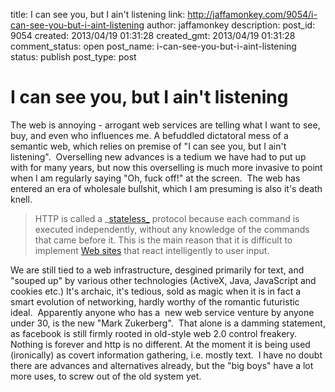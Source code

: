 title: I can see you, but I ain't listening
link: http://jaffamonkey.com/9054/i-can-see-you-but-i-aint-listening
author: jaffamonkey
description: 
post_id: 9054
created: 2013/04/19 01:31:28
created_gmt: 2013/04/19 01:31:28
comment_status: open
post_name: i-can-see-you-but-i-aint-listening
status: publish
post_type: post

# I can see you, but I ain't listening

The web is annoying - arrogant web services are telling what I want to see, buy, and even who influences me. A befuddled dictatoral mess of a semantic web, which relies on premise of "I can see you, but I ain't listening".  Overselling new advances is a tedium we have had to put up with for many years, but now this overselling is much more invasive to point when I am regularly saying "Oh, fuck off!" at the screen.  The web has entered an era of wholesale bullshit, which I am presuming is also it's death knell. 

> HTTP is called a _[stateless_](http://www.webopedia.com/TERM/S/stateless.html) protocol because each command is executed independently, without any knowledge of the commands that came before it. This is the main reason that it is difficult to implement [Web sites](http://www.webopedia.com/TERM/W/web_site.html) that react intelligently to user input.

We are still tied to a web infrastructure, desgined primarily for text, and "souped up" by various other technologies (ActiveX, Java, JavaScript and cookies etc.) It's archaic, it's tedious, sold as magic when it is in fact a smart evolution of networking, hardly worthy of the romantic futuristic ideal.  Apparently anyone who has a  new web service venture by anyone under 30, is the new "Mark Zukerberg".  That alone is a damming statement, as facebook is still firmly rooted in old-style web 2.0 control freakery.  Nothing is forever and http is no different. At the moment it is being used (ironically) as covert information gathering, i.e. mostly text.  I have no doubt there are advances and alternatives already, but the "big boys" have a lot more uses, to screw out of the old system yet.
